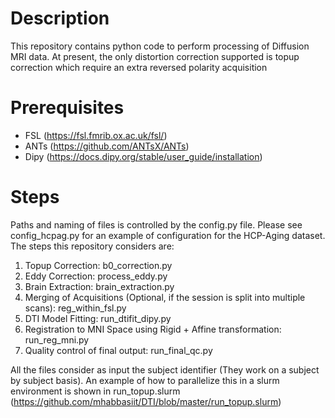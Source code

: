 # Description
This repository contains python code to perform processing of Diffusion MRI data. At present, the only distortion correction supported is topup correction which require an extra reversed polarity acquisition

# Prerequisites

* FSL (https://fsl.fmrib.ox.ac.uk/fsl/)
* ANTs (https://github.com/ANTsX/ANTs)
* Dipy (https://docs.dipy.org/stable/user_guide/installation) 

# Steps

Paths and naming of files is controlled by the config.py file.
Please see config_hcpag.py for an example of configuration for the HCP-Aging dataset.
The steps this repository considers are:

1. Topup Correction: b0_correction.py
2. Eddy Correction: process_eddy.py
3. Brain Extraction: brain_extraction.py
4. Merging of Acquisitions (Optional, if the session is split into multiple scans): reg_within_fsl.py
5. DTI Model Fitting: run_dtifit_dipy.py
6. Registration to MNI Space using Rigid + Affine transformation: run_reg_mni.py
7. Quality control of final output:  run_final_qc.py

All the files consider as input the subject identifier (They work on a subject by subject basis). An example of how to parallelize this in a slurm environment is shown in run_topup.slurm  (https://github.com/mhabbasiit/DTI/blob/master/run_topup.slurm) 

